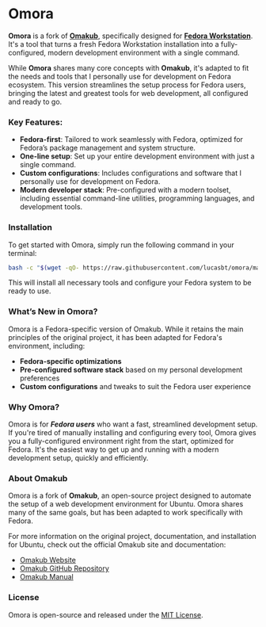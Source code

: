 # Omora

**Omora** is a fork of **[Omakub](https://omakub.org/)**, specifically designed for **[Fedora Workstation](https://fedoraproject.org/pt-br/workstation/)**. It's a tool that turns a fresh Fedora Workstation installation into a fully-configured, modern development environment with a single command.

While **Omora** shares many core concepts with **Omakub**, it's adapted to fit the needs and tools that I personally use for development on Fedora ecosystem. This version streamlines the setup process for Fedora users, bringing the latest and greatest tools for web development, all configured and ready to go.

### Key Features:
- **Fedora-first**: Tailored to work seamlessly with Fedora, optimized for Fedora’s package management and system structure.
- **One-line setup**: Set up your entire development environment with just a single command.
- **Custom configurations**: Includes configurations and software that I personally use for development on Fedora.
- **Modern developer stack**: Pre-configured with a modern toolset, including essential command-line utilities, programming languages, and development tools.

### Installation

To get started with Omora, simply run the following command in your terminal:

```bash
bash -c "$(wget -qO- https://raw.githubusercontent.com/lucasbt/omora/master/install.sh)"
```

This will install all necessary tools and configure your Fedora system to be ready to use.

### What’s New in Omora?

Omora is a Fedora-specific version of Omakub. While it retains the main principles of the original project, it has been adapted for Fedora's environment, including:
- **Fedora-specific optimizations**
- **Pre-configured software stack** based on my personal development preferences
- **Custom configurations** and tweaks to suit the Fedora user experience

### Why Omora?

Omora is for _**Fedora users**_ who want a fast, streamlined development setup. If you're tired of manually installing and configuring every tool, Omora gives you a fully-configured environment right from the start, optimized for Fedora. It's the easiest way to get up and running with a modern development setup, quickly and efficiently.

### About Omakub

Omora is a fork of **Omakub**, an open-source project designed to automate the setup of a web development environment for Ubuntu. Omora shares many of the same goals, but has been adapted to work specifically with Fedora.

For more information on the original project, documentation, and installation for Ubuntu, check out the official Omakub site and documentation:

- [Omakub Website](https://omakub.org/)
- [Omakub GitHub Repository](https://github.com/basecamp/omakub)
- [Omakub Manual](https://manual.omakub.org/)

### License

Omora is open-source and released under the [MIT License](LICENSE).
